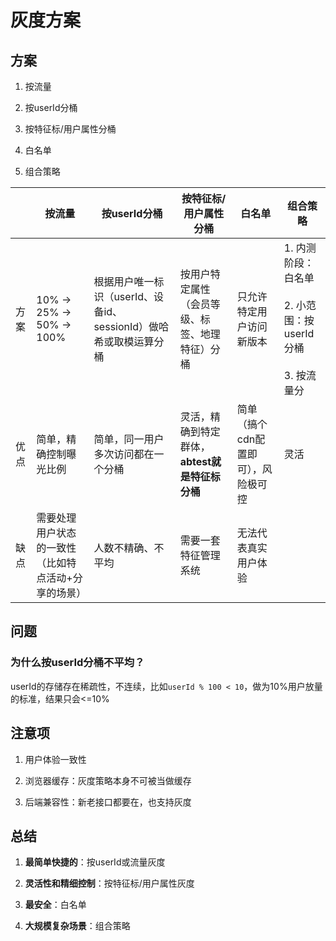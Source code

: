# 灰度方案

## 方案

1. 按流量

2. 按userId分桶

3. 按特征标/用户属性分桶

4. 白名单

5. 组合策略

|     | 按流量                        | 按userId分桶                                 | 按特征标/用户属性分桶                  | 白名单                 | 组合策略                                                   |
| --- | -------------------------- | ----------------------------------------- | ---------------------------- | ------------------- | ------------------------------------------------------ |
| 方案  | 10% -> 25% -> 50% -> 100%  | 根据用户唯一标识（userId、设备id、sessionId）做哈希或取模运算分桶 | 按用户特定属性（会员等级、标签、地理特征）分桶      | 只允许特定用户访问新版本        | 1. 内测阶段：白名单<br/><br/>2. 小范围：按userId分桶<br/><br/>3. 按流量分 |
| 优点  | 简单，精确控制曝光比例                | 简单，同一用户多次访问都在一个分桶                         | 灵活，精确到特定群体，**abtest就是特征标分桶** | 简单（搞个cdn配置即可），风险极可控 | 灵活                                                     |
| 缺点  | 需要处理用户状态的一致性（比如特点活动+分享的场景） | 人数不精确、不平均                                 | 需要一套特征管理系统                   | 无法代表真实用户体验          |                                                        |

## 问题

### 为什么**按userId分桶**不平均？

userId的存储存在稀疏性，不连续，比如`userId % 100 < 10`，做为10%用户放量的标准，结果只会<=10%

## 注意项

1. 用户体验一致性

2. 浏览器缓存：灰度策略本身不可被当做缓存

3. 后端兼容性：新老接口都要在，也支持灰度

## 总结

1. **最简单快捷的**：按userId或流量灰度

2. **灵活性和精细控制**：按特征标/用户属性灰度

3. **最安全**：白名单

4. **大规模复杂场景**：组合策略
